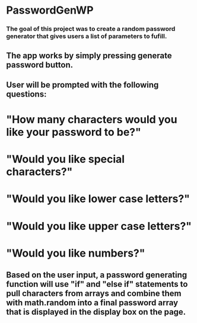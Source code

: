 # PasswordGenWP

### The goal of this project was to create a random password generator that gives users a list of parameters to fufill.

## The app works by simply pressing generate password button.
## User will be prompted with the following questions:
# "How many characters would you like your password to be?"
# "Would you like special characters?"
# "Would you like lower case letters?"
# "Would you like upper case letters?"
# "Would you like numbers?"

## Based on the user input, a password generating function will use "if" and "else if" statements to pull characters from arrays and combine them with math.random into a final password array that is displayed in the display box on the page.


